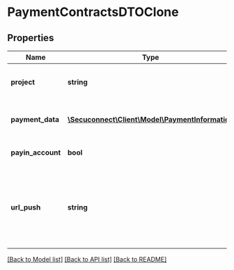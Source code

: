 # PaymentContractsDTOClone

## Properties
Name | Type | Description | Notes
------------ | ------------- | ------------- | -------------
**project** | **string** | Name of the project (must be unique) | 
**payment_data** | [**\Secuconnect\Client\Model\PaymentInformation**](PaymentInformation.md) | Merchants bank account for the payout | 
**payin_account** | **bool** | Pay in account | [default to false]
**url_push** | **string** | The default URL where your service listen for push notifications of the secuconnect service | 

[[Back to Model list]](../README.md#documentation-for-models) [[Back to API list]](../README.md#documentation-for-api-endpoints) [[Back to README]](../README.md)


